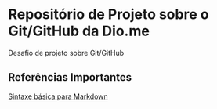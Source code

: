 # Repositório de Projeto sobre o Git/GitHub da Dio.me
Desafio de projeto sobre Git/GitHub

## Referências Importantes
[Sintaxe básica para Markdown](https://www.markdownguide.org/basic-syntax/)
